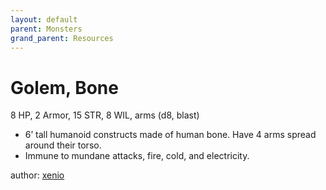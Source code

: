 ```yaml
---
layout: default
parent: Monsters
grand_parent: Resources
---
```


# Golem, Bone

8 HP, 2 Armor, 15 STR, 8 WIL, arms (d8, blast)  

- 6’ tall humanoid constructs made of human bone.   Have 4 arms spread around their torso.  
- Immune to mundane attacks, fire, cold, and electricity.  

author: [xenio](https://xenioinabottle.blogspot.com)
